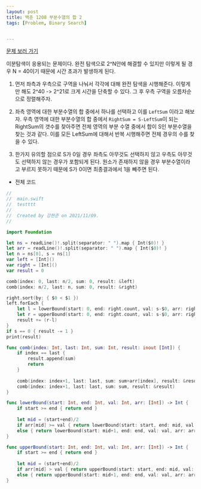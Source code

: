 ```yaml
---
layout: post
title: 백준 1208 부분수열의 합 2
tags: [Problem, Binary Search]


---
```


[문제 보러 가기](https://www.acmicpc.net/problem/1208)

이분탐색이 응용되는 문제이다. 완전 탐색으로 2^N안에 해결할 수 있지만 이렇게 될 경우 N = 40이기 때문에 시간 초과가 발생하게 된다.

1. 먼저 좌측과 우측으로 구역을 나눠서 각각에 대해 완전 탐색을 시행해준다. 이렇게만 해도 2^40 -> 2^21로 크게 시간을 단축할 수 있다. 그 후 우측 구역을 오름차순으로 정렬해주자. 

2. 좌측 영역에 대한 부분수열의 합 중에서 하나를 선택하고 이를 `LeftSum` 이라고 해보자. 우측 영역에 대한 부분수열의 합 중에서 `RightSum = S-LeftSum`이 되는 RightSum의 갯수를 찾아주면 전체 영역의 부분 수열 중에서 합이 S인 부분수열을 찾는 것과 같다. 이를 모든 LeftSum에 대해서 반복 시행해주면 전체 경우의 수를 찾을 수 있다.

3. 한가지 유의할 점으로 S가 0일 경우 좌측도 아무것도 선택하지 않고 우측도 아무것도 선택하지 않는 경우가 포함되게 된다. 원소가 존재하지 않을 경우 부분수열이라고 부르지 못하기 때문에 S가 0이면 최종결과에서 1을 빼주면 된다.



- 전체 코드



```swift
//
//  main.swift
//  testttt
//
//  Created by 강현준 on 2021/11/09.
//

import Foundation

let ns = readLine()!.split(separator: " ").map { Int($0)! }
let arr = readLine()!.split(separator: " ").map { Int($0)! }
let n = ns[0], s = ns[1]
var left = [Int]()
var right = [Int]()
var result = 0

comb(index: 0, last: n/2, sum: 0, result: &left)
comb(index: n/2, last: n, sum: 0, result: &right)

right.sort(by: { $0 < $1 })
left.forEach {
    let l = lowerBound(start: 0, end: right.count, val: s-$0, arr: right)
    let r = upperBound(start: 0, end: right.count, val: s-$0, arr: right)
    result += (r-l)
}
if s == 0 { result -= 1 }
print(result)

func comb(index: Int, last: Int, sum: Int, result: inout [Int]) {
    if index == last {
        result.append(sum)
        return
    }
    
    comb(index: index+1, last: last, sum: sum+arr[index], result: &result)
    comb(index: index+1, last: last, sum: sum, result: &result)
}

func lowerBound(start: Int, end: Int, val: Int, arr: [Int]) -> Int {
    if start >= end { return end }
    
    let mid = (start+end)/2
    if arr[mid] >= val { return lowerBound(start: start, end: mid, val: val, arr: arr) }
    else { return lowerBound(start: mid+1, end: end, val: val, arr: arr) }
}

func upperBound(start: Int, end: Int, val: Int, arr: [Int]) -> Int {
    if start >= end { return end }
    
    let mid = (start+end)/2
    if arr[mid] > val { return upperBound(start: start, end: mid, val: val, arr: arr) }
    else { return upperBound(start: mid+1, end: end, val: val, arr: arr) }
}

```

